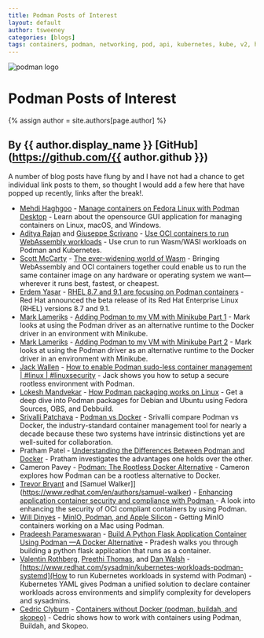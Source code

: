 ```yaml
---
title: Podman Posts of Interest 
layout: default
author: tsweeney  
categories: [blogs]
tags: containers, podman, networking, pod, api, kubernetes, kube, v2, hpc, windows, mac
---
```

![podman logo](https://podman.io/images/podman.svg)

# Podman Posts of Interest 
{% assign author = site.authors[page.author] %}
## By {{ author.display_name }} [GitHub](https://github.com/{{ author.github }})

A number of blog posts have flung by and I have not had a chance to get individual
link posts to them, so thought I would add a few here that have popped up recently,
links after the break!.

<!--readmore-->

  * [Mehdi Haghgoo](https://fedoramagazine.org/author/powergame/) - [Manage containers on Fedora Linux with Podman Desktop](https://fedoramagazine.org/manage-containers-on-fedora-linux-with-podman-desktop/) - Learn about the opensource GUI application for managing containers on Linux, macOS, and Windows. 
  * [Aditya Rajan](https://opensource.com/users/adir) and [Giuseppe Scrivano](https://twitter.com/gscrivano) - [Use OCI containers to run WebAssembly workloads](https://opensource.com/article/22/10/wasm-containers) - Use crun to run Wasm/WASI workloads on Podman and Kubernetes. 
  * [Scott McCarty](https://twitter.com/fatherlinux) - [The ever-widening world of Wasm](https://www.infoworld.com/article/3674124/the-ever-widening-world-of-wasm.html) - Bringing WebAssembly and OCI containers together could enable us to run the same container image on any hardware or operating system we want—wherever it runs best, fastest, or cheapest. 
  * [Erdem Yasar](https://twitter.com/erdemyasar) - [RHEL 8.7 and 9.1 are focusing on Podman containers](https://cloud7.news/linux/rhel-8-7-and-9-1-are-focusing-on-podman-containers/) - Red Hat announced the beta release of its Red Hat Enterprise Linux (RHEL) versions 8.7 and 9.1.
  * [Mark Lameriks](https://technology.amis.nl/author/marc-lameriksamis-nl/) - [Adding Podman to my VM with Minikube Part 1](https://technology.amis.nl/recent/adding-podman-to-my-vm-with-minikube-part-1/) - Mark looks at using the Podman driver as an alternative runtime to the Docker driver in an environment with Minikube. 
  * [Mark Lameriks](https://technology.amis.nl/author/marc-lameriksamis-nl/) - [Adding Podman to my VM with Minikube Part 2](https://technology.amis.nl/platform/podman/adding-podman-to-my-vm-with-minikube-part-2/) - Mark looks at using the Podman driver as an alternative runtime to the Docker driver in an environment with Minikube.
  * [Jack Wallen](https://www.techrepublic.com/meet-the-team/us/jack-wallen/) - [How to enable Podman sudo-less container management | #linux | #linuxsecurity](https://nationalcybersecuritynews.today/how-to-enable-podman-sudo-less-container-management-linux-linuxsecurity/) - Jack shows you how to setup a secure rootless environment with Podman.
  * [Lokesh Mandvekar](https://twitter.com/rakevdnamhsekol) - [How Podman packaging works on Linux](https://opensource.com/article/22/9/podman-packages-linux) - Get a deep dive into Podman packages for Debian and Ubuntu using Fedora Sources, OBS, and Debbuild.
  * [Srivalli Patchava](https://twitter.com/Srivallipatcha1) - [Podman vs Docker](https://hkrtrainings.com/podman-vs-docker) - Srivalli compare Podman vs Docker, the industry-standard container management tool for nearly a decade because these two systems have intrinsic distinctions yet are well-suited for collaboration. 
  * Pratham Patel - [Understanding the Differences Between Podman and Docker](https://linuxhandbook.com/docker-vs-podman/amp/) - Pratham investigates the advantages one holds over the other. 
  * Cameron Pavey - [Podman: The Rootless Docker Alternative](https://earthly.dev/blog/podman-rootless/?utm_campaign=meetedgar&utm_medium=social&utm_source=meetedgar.com) - Cameron explores how Podman can be a rootless alternative to Docker. 
  * [Trevor Bryant](https://www.redhat.com/en/authors/trevor-bryant) and [Samuel Walker]](https://www.redhat.com/en/authors/samuel-walker) - [Enhancing application container security and compliance with Podman ](https://www.redhat.com/en/blog/enhancing-application-container-security-and-compliance-podman) - A look into enhancing the security of OCI compliant containers by using Podman. 
  * [Will Dinyes](https://blog.min.io/author/will/) - [MinIO, Podman, and Apple Silicon](https://blog.min.io/minio-podman-and-apple-silicon/?utm_content=221575511&utm_medium=social&utm_source=twitter&hss_channel=tw-3017977255) - Getting MinIO containers working on a Mac using Podman. 
  * [Pradeesh Parameswaran](https://medium.com/@techpradeesh) - [Build A Python Flask Application Container Using Podman —A Docker Alternative](https://medium.com/@techpradeesh/build-a-python-flask-application-container-using-podman-a-docker-alternative-3f6b6d798207) - Pradesh walks you through building a python flask application that runs as a container.
  * [Valentin Rothberg](https://twitter.com/vlntnrthbrg), [Preethi Thomas](https://twitter.com/preethit), and [Dan Walsh](https://twitter.com/rhatdan) - [https://www.redhat.com/sysadmin/kubernetes-workloads-podman-systemd](How to run Kubernetes workloads in systemd with Podman) - Kubernetes YAML gives Podman a unified solution to declare container workloads across environments and simplify complexity for developers and sysadmins. 
  * [Cedric Clyburn](https://twitter.com/cedricclyburn) - [Containers without Docker (podman, buildah, and skopeo)](https://dev.to/cedricclyburn/containers-without-docker-podman-buildah-and-skopeo-1eal) - Cedric shows how to work with containers using Podman, Buildah, and Skopeo. 
